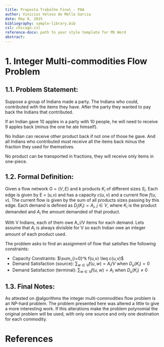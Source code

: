 ```yaml
---  
title: Proposta Trabalho Final - PAA  
author: Vinícius Veloso de Mello Garcia
date: May 8, 2015  
bibliography: sample-library.bib
csl: chicago.csl
reference-docx: path to your style template for MS Word
abstract: 
---  
```


# 1. Integer Multi-commodities Flow Problem

## 1.1. Problem Statement:

Suppose a group of Indians made a party. The Indians who could, contributed with the items they have. After the party they wanted to pay back the Indians that contributed.

If an Indian gave 10 apples in a party with 10 people, he will need to receive 9 apples back (minus the one he ate himself).

No Indian can receive other product back if not one of those he gave. And all Indians who contributed must receive all the items back minus the fraction they used for themselves.

No product can be transported in fractions, they will receive only items in one-piece.

## 1.2. Formal Definition:

Given a flow network $G = (V,E)$ and $k$ products $K_i$ of different sizes $S_i$. Each edge is given by E = (u,v) and has a capacity $c(u,v)$ and a current flow $f(u,v)$. The current flow is given by the sum of all products sizes passing by this edge. Each demand is defined as $D_j(K_i) = A_i$, $j \in V$, where $K_i$ is the product demanded and $A_i$ the amount demanded of that product.

With V Indians, each of them owe A_i/V items for each demand. Lets assume that $A_i$ is always divisible for V so each Indian owe an integer amount of each product used.

The problem asks to find an assignment of flow that satisfies the following constraints:

- Capacity Constraints: $\sum_{i=0}^k f(u,v) \leq c(u,v)$
- Demand Satisfaction (source): $\sum_{w \in V} f(u,w) = A_i/V$ when $D_u(K_i) = 0$
- Demand Satisfaction (terminal): $\sum_{w \in V} f(u,w) = A_i$ when $D_u(K_i) \neq 0$

## 1.3. Final Notes:

As attested on @algorithms the integer multi-commodities flow problem is an NP-hard problem. The problem presented here was altered a little to give a more interesting work. If this alterations make the problem polynomial the original problem will be used, with only one source and only one destination for each commodity.

# References



